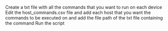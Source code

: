 Create a txt file with all the commands that you want to run on each device
Edit the host_commands.csv file and add each host that you want the commands to be executed on and add the file path of the txt file containing the command
Run the script
